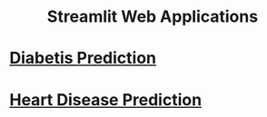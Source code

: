 <h1 align="center"> Streamlit Web Applications </h1>

# [Diabetis Prediction](https://github.com/santhulak/Streamlit_WebApplication_Apps/tree/main/Diabetes%20Prediction)

# [Heart Disease Prediction](https://github.com/santhulak/Streamlit_WebApplication_Apps/tree/main/Heart%20Disease%20Prediction)
